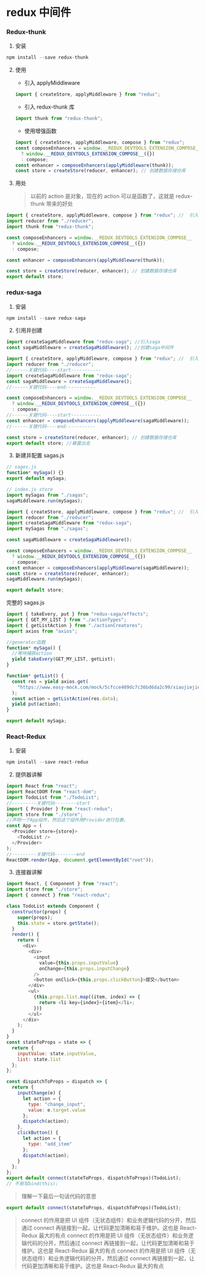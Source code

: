 # redux 中间件

### Redux-thunk

1. 安装

```js
npm install --save redux-thunk
```

2. 使用

   - 引入 applyMiddleware

   ```js
   import { createStore, applyMiddleware } from "redux";
   ```

   - 引入 redux-thunk 库

   ```js
   import thunk from "redux-thunk";
   ```

   - 使用增强函数

   ```js
   import { createStore, applyMiddleware, compose } from "redux";
   const composeEnhancers = window.__REDUX_DEVTOOLS_EXTENSION_COMPOSE__
     ? window.__REDUX_DEVTOOLS_EXTENSION_COMPOSE__({})
     : compose;
   const enhancer = composeEnhancers(applyMiddleware(thunk));
   const store = createStore(reducer, enhancer); // 创建数据存储仓库
   ```

3. 用处
   > 以前的 action 是对象，现在的 action 可以是函数了，这就是 redux-thunk 带来的好处

```js
import { createStore, applyMiddleware, compose } from "redux"; //  引入createStore方法
import reducer from "./reducer";
import thunk from "redux-thunk";

const composeEnhancers = window.__REDUX_DEVTOOLS_EXTENSION_COMPOSE__
  ? window.__REDUX_DEVTOOLS_EXTENSION_COMPOSE__({})
  : compose;

const enhancer = composeEnhancers(applyMiddleware(thunk));

const store = createStore(reducer, enhancer); // 创建数据存储仓库
export default store;
```

### redux-saga

1. 安装

```js
npm install --save redux-saga
```

2. 引用并创建

```js
import createSagaMiddleware from "redux-saga"; //引入saga
const sagaMiddleware = createSagaMiddleware(); //创建saga中间件
```

```js
import { createStore, applyMiddleware, compose } from "redux"; //  引入createStore方法
import reducer from "./reducer";
//------关键代码----start-----------
import createSagaMiddleware from "redux-saga";
const sagaMiddleware = createSagaMiddleware();
//------关键代码----end-----------

const composeEnhancers = window.__REDUX_DEVTOOLS_EXTENSION_COMPOSE__
  ? window.__REDUX_DEVTOOLS_EXTENSION_COMPOSE__({})
  : compose;
//------关键代码----start-----------
const enhancer = composeEnhancers(applyMiddleware(sagaMiddleware));
//------关键代码----end-----------

const store = createStore(reducer, enhancer); // 创建数据存储仓库
export default store; //暴露出去
```

3. 新建并配置 sagas.js

```js
// sages.js
function* mySaga() {}
export default mySaga;
```

```js
// index.js store
import mySagas from "./sagas";
sagaMiddleware.run(mySagas);
```

```js
import { createStore, applyMiddleware, compose } from "redux"; //  引入createStore方法
import reducer from "./reducer";
import createSagaMiddleware from "redux-saga";
import mySagas from "./sagas";

const sagaMiddleware = createSagaMiddleware();

const composeEnhancers = window.__REDUX_DEVTOOLS_EXTENSION_COMPOSE__
  ? window.__REDUX_DEVTOOLS_EXTENSION_COMPOSE__({})
  : compose;
const enhancer = composeEnhancers(applyMiddleware(sagaMiddleware));
const store = createStore(reducer, enhancer);
sagaMiddleware.run(mySagas);

export default store;
```

完整的 sagas.js

```js
import { takeEvery, put } from "redux-saga/effects";
import { GET_MY_LIST } from "./actionTypes";
import { getListAction } from "./actionCreatores";
import axios from "axios";

//generator函数
function* mySaga() {
  //等待捕获action
  yield takeEvery(GET_MY_LIST, getList);
}

function* getList() {
  const res = yield axios.get(
    "https://www.easy-mock.com/mock/5cfcce489dc7c36bd6da2c99/xiaojiejie/getList"
  );
  const action = getListAction(res.data);
  yield put(action);
}

export default mySaga;
```

### React-Redux

1. 安装

```js
npm install --save react-redux
```

2. <Provider>提供器讲解

```js
import React from "react";
import ReactDOM from "react-dom";
import TodoList from "./TodoList";
//---------关键代码--------start
import { Provider } from "react-redux";
import store from "./store";
//声明一个App组件，然后这个组件用Provider进行包裹。
const App = (
  <Provider store={store}>
    <TodoList />
  </Provider>
);
//---------关键代码--------end
ReactDOM.render(App, document.getElementById("root"));
```

3. <connect>连接器讲解

```js
import React, { Component } from "react";
import store from "./store";
import { connect } from "react-redux";

class TodoList extends Component {
  constructor(props) {
    super(props);
    this.state = store.getState();
  }
  render() {
    return (
      <div>
        <div>
          <input
            value={this.props.inputValue}
            onChange={this.props.inputChange}
          />
          <button onClick={this.props.clickButton}>提交</button>
        </div>
        <ul>
          {this.props.list.map((item, index) => {
            return <li key={index}>{item}</li>;
          })}
        </ul>
      </div>
    );
  }
}
const stateToProps = state => {
  return {
    inputValue: state.inputValue,
    list: state.list
  };
};

const dispatchToProps = dispatch => {
  return {
    inputChange(e) {
      let action = {
        type: "change_input",
        value: e.target.value
      };
      dispatch(action);
    },
    clickButton() {
      let action = {
        type: "add_item"
      };
      dispatch(action);
    }
  };
};
export default connect(stateToProps, dispatchToProps)(TodoList);
// 不用写bind(this);
```

> 理解一下最后一句话代码的意思

```js
export default connect(stateToProps, dispatchToProps)(TodoList);
```

> connect 的作用是把 UI 组件（无状态组件）和业务逻辑代码的分开，然后通过 connect 再链接到一起，让代码更加清晰和易于维护。这也是 React-Redux 最大的有点
> connect 的作用是把 UI 组件（无状态组件）和业务逻辑代码的分开，然后通过 connect 再链接到一起，让代码更加清晰和易于维护。这也是 React-Redux 最大的有点
> connect 的作用是把 UI 组件（无状态组件）和业务逻辑代码的分开，然后通过 connect 再链接到一起，让代码更加清晰和易于维护。这也是 React-Redux 最大的有点
